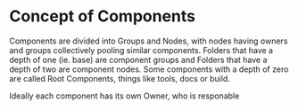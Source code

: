 # Concept of Components

Components are divided into Groups and Nodes, with nodes having owners and groups collectively pooling similar components. Folders that have a depth of one (ie. base) are component groups and Folders that have a depth of two are component nodes. Some components with a depth of zero are called Root Components, things like tools, docs or build.

Ideally each component has its own Owner, who is responable